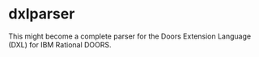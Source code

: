 # dxlparser
This might become a complete parser for the Doors Extension Language (DXL) for IBM Rational DOORS.
